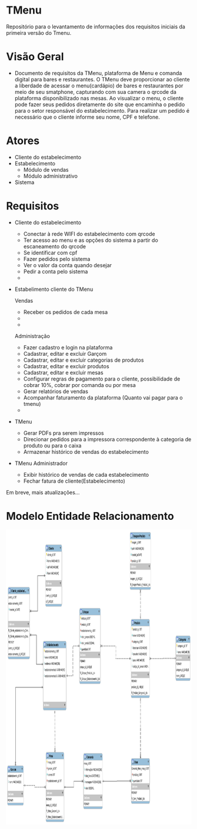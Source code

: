 # TMenu
Repositório para o levantamento de informações dos requisitos iniciais da primeira versão do Tmenu.

# Visão Geral
 - Documento de requisitos da TMenu, plataforma de Menu e comanda digital para bares e restaurantes. O TMenu deve proporcionar ao cliente a liberdade de acessar o menu(cardápio) de bares e restaurantes por meio de seu smatphone, capturando com sua camera o qrcode da plataforma disponibilizado nas mesas. Ao visualizar o menu, o cliente pode fazer seus pedidos diretamente do site que encaminha o pedido para o setor responsável do estabelecimento. Para realizar um pedido é necessário que o cliente informe seu nome, CPF e telefone.

# Atores
 - Cliente do estabelecimento
 - Estabelecimento
    - Módulo de vendas
    - Módulo administrativo
 - Sistema

# Requisitos
 - Cliente do estabelecimento
    - Conectar à rede WIFI do estabelecimento com qrcode
    - Ter acesso ao menu e as opções do sistema a partir do escaneamento do qrcode
    - Se identificar com cpf 
    - Fazer pedidos pelo sistema
    - Ver o valor da conta quando desejar
    - Pedir a conta pelo sistema
    - 

 - Estabelimento cliente do TMenu

    Vendas
    - Receber os pedidos de cada mesa
    - 
    - 

    Administração
    - Fazer cadastro e login na plataforma
    - Cadastrar, editar e excluir Garçom
    - Cadastrar, editar e excluir  categorias de produtos
    - Cadastrar, editar e excluir  produtos
    - Cadastrar, editar e excluir mesas
    - Configurar regras de pagamento para o cliente, possibilidade de cobrar 10%, cobrar por comanda ou por mesa
    - Gerar relatórios de vendas
    - Acompanhar faturamento da plataforma (Quanto vai pagar para o tmenu)
    - 

- TMenu
    - Gerar PDFs pra serem impressos
    - Direcionar pedidos para a impressora correspondente à categoria de produto ou para o caixa
    - Armazenar histórico de vendas do estabelecimento


- TMenu Administrador
    - Exibir histórico de vendas de cada estabelecimento
    - Fechar fatura de cliente(Estabelecimento)

Em breve, mais atualizações...



# Modelo Entidade Relacionamento

<img src="modelo.png" alt="" width=900 height=800>